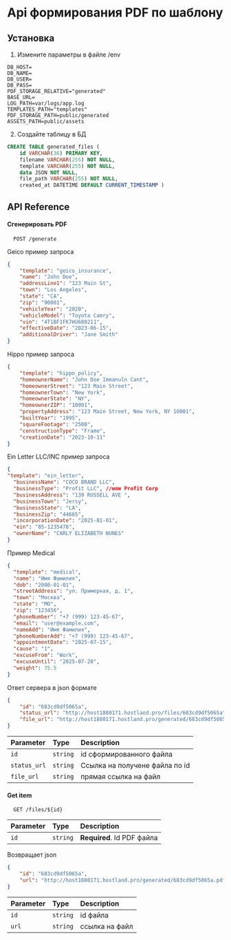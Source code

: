 
# Api формирования PDF по шаблону



## Установка

1. Измените параметры в файле /env

```env
DB_HOST=
DB_NAME=
DB_USER=
DB_PASS=
PDF_STORAGE_RELATIVE="generated"
BASE_URL=
LOG_PATH=var/logs/app.log
TEMPLATES_PATH="templates"
PDF_STORAGE_PATH=public/generated
ASSETS_PATH=public/assets
```
2. Создайте таблицу в БД

```sql
CREATE TABLE generated_files (
    id VARCHAR(36) PRIMARY KEY, 
    filename VARCHAR(255) NOT NULL,     
    template VARCHAR(255) NOT NULL,    
    data JSON NOT NULL,     
    file_path VARCHAR(255) NOT NULL,     
    created_at DATETIME DEFAULT CURRENT_TIMESTAMP )

```
## API Reference



#### Сгенерировать PDF

```http
  POST /generate
```

Geico пример запроса
```json
{
    "template": "geico_insurance",
    "name": "John Doe",
    "addressLine1": "123 Main St",
    "town": "Los Angeles",
    "state": "CA",
    "zip": "90001",
    "vehicleYear": "2020",
    "vehicleModel": "Toyota Camry",
    "vin": "4T1BF1FK7HU680211",
    "effectiveDate": "2023-06-15",
    "additionalDriver": "Jane Smith"
}
```


Hippo пример запроса
```json
{
    "template": "hippo_policy",
    "homeownerName": "John Doe Immanuln Cant",
    "homeownerStreet": "123 Main Street",
    "homeownerTown": "New York",
    "homeownerState": "NY",
    "homeownerZIP": "10001",
    "propertyAddress": "123 Main Street, New York, NY 10001",
    "builtYear": "1995",
    "squareFootage": "2500",
    "constructionType": "Frame",
    "creationDate": "2023-10-11"
}
```

Ein Letter LLC/INC пример запроса
```json
{
"template": "ein_letter",
  "businessName": "COCO BRAND LLC",
  "businessType": "Profit LLC", //или Profit Corp
  "businessAddress": "139 RUSSELL AVE ",
  "businessTown": "Jersy",
  "businessState": "LA",
  "businessZip": "44665",
  "incorporationDate": "2025-01-01",
  "ein": "85-1235478",
  "ownerName": "CARLY ELIZABETH NUNES"
}
```
Пример Medical

```json
{
  "template": "medical",
  "name": "Имя Фамилия",
  "dob": "2000-01-01",
  "streetAddress": "ул. Примерная, д. 1",
  "town": "Москва",
  "state": "МО",
  "zip": "123456",
  "phoneNumber": "+7 (999) 123-45-67",
  "email": "user@example.com",
  "nameAdd": "Имя Фамилия",
  "phoneNumberAdd": "+7 (999) 123-45-67",
  "appointmentDate": "2025-07-15",
  "cause": "1",
  "excuseFrom": "Work",
  "excuseUntil": "2025-07-20",
  "weight": 75.5
}
```

Ответ сервера в json формате
```json
{
    "id": "683cd9df5065a",
    "status_url": "http://host1880171.hostland.pro/files/683cd9df5065a",
    "file_url": "http://host1880171.hostland.pro/generated/683cd9df5065a.pdf"
}
```

| Parameter | Type     | Description                       |
| :-------- | :------- | :-------------------------------- |
| `id`      | `string` | id сформированного файла |
| `status_url`| `string` | Ссылка на получене файла по id |
| `file_url`      | `string` | прямая ссылка на файл |

#### Get item

```http
  GET /files/${id}
```

| Parameter | Type     | Description                       |
| :-------- | :------- | :-------------------------------- |
| `id`      | `string` | **Required**. Id PDF файла |

Возвращает json
```json
{
    "id": "683cd9df5065a",
    "url": "http://host1880171.hostland.pro/generated/683cd9df5065a.pdf"
}
```
| Parameter | Type     | Description                       |
| :-------- | :------- | :-------------------------------- |
| `id`      | `string` | id файла |
| `url`      | `string` | ссылка на файл |
